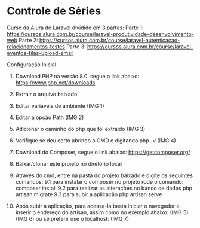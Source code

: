 # Controle de Séries
Curso da Alura de Laravel dividido em 3 partes: 
Parte 1: https://cursos.alura.com.br/course/laravel-produtividade-desenvolvimento-web 
Parte 2: https://cursos.alura.com.br/course/laravel-autenticacao-relacionamentos-testes 
Parte 3: https://cursos.alura.com.br/course/laravel-eventos-filas-upload-email

Configuração Inicial
1. Download PHP na versão 8.0. segue o link abaixo:
    https://www.php.net/downloads

2. Extrair o arquivo baixado

3. Editar variáveis de ambiente
    (IMG 1)

4. Editar a opção Path
    (IMG 2)

5. Adicionar o caminho do php que foi extraído
    (IMG 3)

6. Verifique se deu certo abrindo o CMD e digitando php -v
    (IMG 4)

7. Download do Composer, segue o link abaixo:
    https://getcomposer.org/

8. Baixar/clonar este projeto no diretório local
 
9. Através do cmd, entre na pasta do projeto baixado e digite os seguintes comandos:
    9.1 para instalar o composer no projeto rode o comando:
        composer install
    9.2 para realizar as alterações no banco de dados 
        php artisan migrate
    9.3 para subir a aplicação
        php artisan serve

10. Após subir a aplicação, para acessa-la basta iniciar o navegador e inserir o endereço do artisan, assim como no exemplo abaixo:
    (IMG 5)
    (IMG 6)
    ou se preferir use o localhost:
    (IMG 7)

